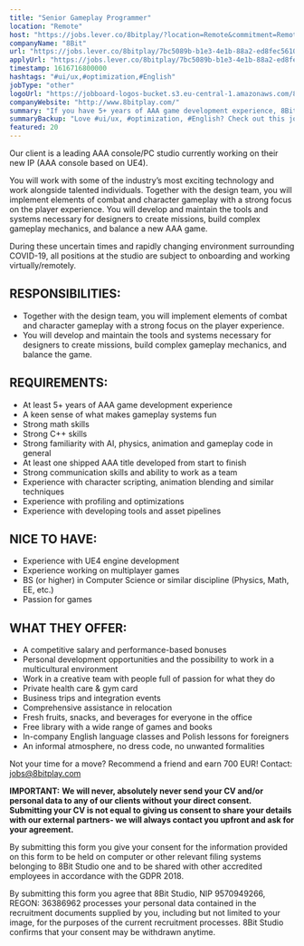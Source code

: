```yaml
---
title: "Senior Gameplay Programmer"
location: "Remote"
host: "https://jobs.lever.co/8bitplay/?location=Remote&commitment=Remote"
companyName: "8Bit"
url: "https://jobs.lever.co/8bitplay/7bc5089b-b1e3-4e1b-88a2-ed8fec5610cb"
applyUrl: "https://jobs.lever.co/8bitplay/7bc5089b-b1e3-4e1b-88a2-ed8fec5610cb/apply"
timestamp: 1616716800000
hashtags: "#ui/ux,#optimization,#English"
jobType: "other"
logoUrl: "https://jobboard-logos-bucket.s3.eu-central-1.amazonaws.com/8bit"
companyWebsite: "http://www.8bitplay.com/"
summary: "If you have 5+ years of AAA game development experience, 8Bit is looking for someone with your knowledge."
summaryBackup: "Love #ui/ux, #optimization, #English? Check out this job post!"
featured: 20
---
```


Our client is a leading AAA console/PC studio currently working on their new IP (AAA console based on UE4).

You will work with some of the industry’s most exciting technology and work alongside talented individuals. Together with the design team, you will implement elements of combat and character gameplay with a strong focus on the player experience. You will develop and maintain the tools and systems necessary for designers to create missions, build complex gameplay mechanics, and balance a new AAA game.

During these uncertain times and rapidly changing environment surrounding COVID-19, all positions at the studio are subject to onboarding and working virtually/remotely.

## RESPONSIBILITIES:

*   Together with the design team, you will implement elements of combat and character gameplay with a strong focus on the player experience.
*   You will develop and maintain the tools and systems necessary for designers to create missions, build complex gameplay mechanics, and balance the game.

## REQUIREMENTS:

*   At least 5+ years of AAA game development experience
*   A keen sense of what makes gameplay systems fun
*   Strong math skills
*   Strong C++ skills
*   Strong familiarity with AI, physics, animation and gameplay code in general
*   At least one shipped AAA title developed from start to finish
*   Strong communication skills and ability to work as a team
*   Experience with character scripting, animation blending and similar techniques
*   Experience with profiling and optimizations
*   Experience with developing tools and asset pipelines

## NICE TO HAVE:

*   Experience with UE4 engine development
*   Experience working on multiplayer games
*   BS (or higher) in Computer Science or similar discipline (Physics, Math, EE, etc.)
*   Passion for games

## WHAT THEY OFFER:

*   A competitive salary and performance-based bonuses
*   Personal development opportunities and the possibility to work in a multicultural environment
*   Work in a creative team with people full of passion for what they do
*   Private health care & gym card
*   Business trips and integration events
*   Comprehensive assistance in relocation
*   Fresh fruits, snacks, and beverages for everyone in the office
*   Free library with a wide range of games and books
*   In-company English language classes and Polish lessons for foreigners
*   An informal atmosphere, no dress code, no unwanted formalities

Not your time for a move? Recommend a friend and earn 700 EUR! Contact: jobs@8bitplay.com

**IMPORTANT:** **We will never, absolutely never send your CV and/or personal data to any of our clients without your direct consent. Submitting your CV is not equal to giving us consent to share your details with our external partners- we will always contact you upfront and ask for your agreement.**

By submitting this form you give your consent for the information provided on this form to be held on computer or other relevant filing systems belonging to 8Bit Studio one and to be shared with other accredited employees in accordance with the GDPR 2018.

By submitting this form you agree that 8Bit Studio, NIP 9570949266, REGON: 36386962 processes your personal data contained in the recruitment documents supplied by you, including but not limited to your image, for the purposes of the current recruitment processes. 8Bit Studio confirms that your consent may be withdrawn anytime.

